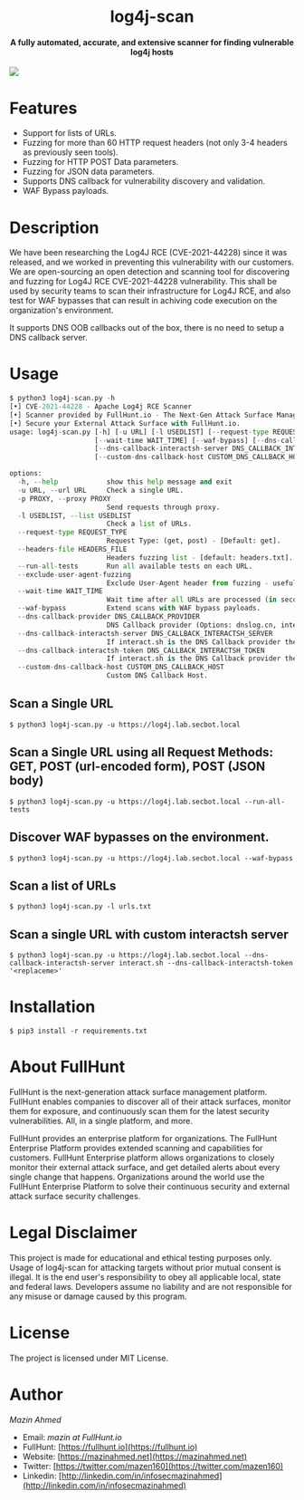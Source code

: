 <h1 align="center">log4j-scan</h1>
<h4 align="center">A fully automated, accurate, and extensive scanner for finding vulnerable log4j hosts</h4>

![](https://dkh9ehwkisc4.cloudfront.net/static/files/80e52a5b-7d72-44c2-8187-76a2a58f5657-demo.png)


# Features

- Support for lists of URLs.
- Fuzzing for more than 60 HTTP request headers (not only 3-4 headers as previously seen tools).
- Fuzzing for HTTP POST Data parameters.
- Fuzzing for JSON data parameters.
- Supports DNS callback for vulnerability discovery and validation.
- WAF Bypass payloads.

# Description

We have been researching the Log4J RCE (CVE-2021-44228) since it was released, and we worked in preventing this vulnerability with our customers. We are open-sourcing an open detection and scanning tool for discovering and fuzzing for Log4J RCE CVE-2021-44228 vulnerability. This shall be used by security teams to scan their infrastructure for Log4J RCE, and also test for WAF bypasses that can result in achiving code execution on the organization's environment.

It supports DNS OOB callbacks out of the box, there is no need to setup a DNS callback server.





# Usage

```python
$ python3 log4j-scan.py -h
[•] CVE-2021-44228 - Apache Log4j RCE Scanner
[•] Scanner provided by FullHunt.io - The Next-Gen Attack Surface Management Platform.
[•] Secure your External Attack Surface with FullHunt.io.
usage: log4j-scan.py [-h] [-u URL] [-l USEDLIST] [--request-type REQUEST_TYPE] [--headers-file HEADERS_FILE] [--run-all-tests] [--exclude-user-agent-fuzzing]
                     [--wait-time WAIT_TIME] [--waf-bypass] [--dns-callback-provider DNS_CALLBACK_PROVIDER]
                     [--dns-callback-interactsh-server DNS_CALLBACK_INTERACTSH_SERVER] [--dns-callback-interactsh-token DNS_CALLBACK_INTERACTSH_TOKEN]
                     [--custom-dns-callback-host CUSTOM_DNS_CALLBACK_HOST]

options:
  -h, --help            show this help message and exit
  -u URL, --url URL     Check a single URL.
  -p PROXY, --proxy PROXY
                        Send requests through proxy.
  -l USEDLIST, --list USEDLIST
                        Check a list of URLs.
  --request-type REQUEST_TYPE
                        Request Type: (get, post) - [Default: get].
  --headers-file HEADERS_FILE
                        Headers fuzzing list - [default: headers.txt].
  --run-all-tests       Run all available tests on each URL.
  --exclude-user-agent-fuzzing
                        Exclude User-Agent header from fuzzing - useful to bypass weak checks on User-Agents.
  --wait-time WAIT_TIME
                        Wait time after all URLs are processed (in seconds) - [Default: 5].
  --waf-bypass          Extend scans with WAF bypass payloads.
  --dns-callback-provider DNS_CALLBACK_PROVIDER
                        DNS Callback provider (Options: dnslog.cn, interact.sh) - [Default: interact.sh].
  --dns-callback-interactsh-server DNS_CALLBACK_INTERACTSH_SERVER
                        If interact.sh is the DNS Callback provider then the url can be specified - [Default: interact.sh].
  --dns-callback-interactsh-token DNS_CALLBACK_INTERACTSH_TOKEN
                        If interact.sh is the DNS Callback provider then the token can be specified.
  --custom-dns-callback-host CUSTOM_DNS_CALLBACK_HOST
                        Custom DNS Callback Host.
```

## Scan a Single URL

```shell
$ python3 log4j-scan.py -u https://log4j.lab.secbot.local
```

## Scan a Single URL using all Request Methods: GET, POST (url-encoded form), POST (JSON body)


```shell
$ python3 log4j-scan.py -u https://log4j.lab.secbot.local --run-all-tests
```

## Discover WAF bypasses on the environment.

```shell
$ python3 log4j-scan.py -u https://log4j.lab.secbot.local --waf-bypass
```

## Scan a list of URLs

```shell
$ python3 log4j-scan.py -l urls.txt
```

## Scan a single URL with custom interactsh server

```shell
$ python3 log4j-scan.py -u https://log4j.lab.secbot.local --dns-callback-interactsh-server interact.sh --dns-callback-interactsh-token '<replaceme>'
```


# Installation

```
$ pip3 install -r requirements.txt
```


# About FullHunt

FullHunt is the next-generation attack surface management platform. FullHunt enables companies to discover all of their attack surfaces, monitor them for exposure, and continuously scan them for the latest security vulnerabilities. All, in a single platform, and more.

FullHunt provides an enterprise platform for organizations. The FullHunt Enterprise Platform provides extended scanning and capabilities for customers. FullHunt Enterprise platform allows organizations to closely monitor their external attack surface, and get detailed alerts about every single change that happens. Organizations around the world use the FullHunt Enterprise Platform to solve their continuous security and external attack surface security challenges.

# Legal Disclaimer
This project is made for educational and ethical testing purposes only. Usage of log4j-scan for attacking targets without prior mutual consent is illegal. It is the end user's responsibility to obey all applicable local, state and federal laws. Developers assume no liability and are not responsible for any misuse or damage caused by this program.


# License
The project is licensed under MIT License.


# Author
*Mazin Ahmed*
* Email: *mazin at FullHunt.io*
* FullHunt: [https://fullhunt.io](https://fullhunt.io)
* Website: [https://mazinahmed.net](https://mazinahmed.net)
* Twitter: [https://twitter.com/mazen160](https://twitter.com/mazen160)
* Linkedin: [http://linkedin.com/in/infosecmazinahmed](http://linkedin.com/in/infosecmazinahmed)
